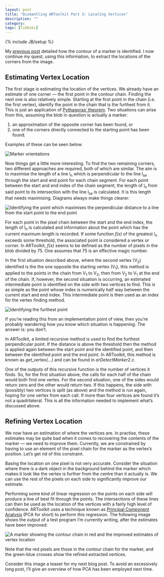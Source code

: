 ```yaml
---
layout: post
title: "Dismantling ARToolkit Part 3: Locating Vertices"
description: ""
category:
tags: [libkoki]
---
```

{% include JB/setup %}

My [previous post](/2011/06/27/dismantling-artoolkit-part-2-contour-detection) detailed how the contour of a marker is identified.
I now continue my quest, using this information, to extract the locations of the corners from the image.

Estimating Vertex Location
--------------------------

The first stage is estimating the location of the vertices. We already have an estimate of one corner — the first point in the contour chain. Finding the next one is also relatively simple. Starting at the first point in the chain (i.e. the first vertex), identify the point in the chain that is the furthest from it. This is just an application of [Pythagoras’ theorem](http://en.wikipedia.org/wiki/Pythagorean_theorem). Two situations can arise from this, assuming the blob in question is actually a marker:

1. an approximation of the opposite corner has been found, or
2. one of the corners directly connected to the starting point has been found.

Examples of these can be seen below.

<img src="http://media.tumblr.com/tumblr_ly0kvogAcg1r5fb5j.png" title="Marker orientations" alt="Marker orientations" class="center" />

Now things get a little more interesting. To find the two remaining corners, two different approaches are required, both of which are similar. The aim is to maximise the length of a line l<sub>n</sub> which is perpendicular to the line l<sub>se</sub> through the start and end point for each chain segment. For each point between the start and end index of the chain segment, the length of l<sub>n</sub> from said point to its intersection with the line l<sub>se</sub> is calculated. It is this length that needs maximising. Diagrams always make things clearer:

![Identifying the point which maximises the perpendicular distance to a line from the start point to the end point](http://media.tumblr.com/tumblr_ly0kw88Y2q1r5fb5j.png "Identifying the point which maximises the perpendicular distance to a line from the start point to the end point")

For each point in the pixel chain between the start and the end index, the length of l<sub>n</sub> is calculated and information about the point which has the current maximum length is recorded. If some function *f(x)* of the greatest l<sub>n</sub> exceeds some threshold, the associated point is considered a vertex or corner. In ARToolkit, *f(x)* seems to be defined as the number of pixels in the blob divided by 75. One assumes that 75 is an effective magic number.

In the first situation described above, where the second vertex (V<sub>2</sub>) identified is the the one opposite the starting vertex (V<sub>1</sub>), this method is applied to the points in the chain from V<sub>1</sub> to V<sub>2</sub>, then from V<sub>2</sub> to V<sub>1</sub> at the end of the chain. If, however, the second situation is occurring, an estimated intermediate point is identified on the side with two vertices to find. This is as simple as the point whose index is numerically half way between the current start and end index. This intermediate point is then used as an index for the vertex finding method.

![Identifying the furthest point](http://media.tumblr.com/tumblr_ly0kwveJww1r5fb5j.png "Identifying the furthest point")

If you’re reading this from an implementation point of view, then you’re probably wandering how you know which situation is happening. The answer is: you don’t.

In ARToolkit, a limited recursive method is used to find the furthest perpendicular point. If the distance is above the threshold then the method is applied again between the start point and the identified point, and then between the identified point and the end point. In ARToolkit, this method is known as *get_vertex(…)* and can be found in *arDetectMarker2.c*.

One of the outputs of this recursive function is the number of vertices it finds. So, for the first situation above, the calls for each half of the chain would both find one vertex. For the second situation, one of the sides would return zero and the other would return two. If this happens, the side with (possibly) two vertices is split (as above) and the method is run again, hoping for one vertex from each call. If more than four vertices are found it’s not a quadrilateral. This is all the information needed to implement what’s discussed above.

Refining Vertex Location
------------------------

We now have an estimation of where the vertices are. In practise, these estimates may be quite bad when it comes to recovering the contents of the marker — we need to improve them. Currently, we are constrained by having to use an element of the pixel chain for the marker as the vertex’s position. Let’s get rid of this constraint.

Basing the location on one pixel is not very accurate. Consider the situation where there is a dark object in the background behind the marker which makes it look like the vertex is further from the centre than it actually is. We can use the rest of the pixels on each side to significantly improve our estimate.

Performing some kind of linear regression on the points on each side will produce a line of best fit through the points. The intersections of these lines can then be used as the location of the vertices with a fairly high level of confidence. ARToolkit uses a technique known as [Principal Component Analysis](http://en.wikipedia.org/wiki/Principal_component_analysis) (PCA for short) to perform this regression. The following image shows the output of a test program I’m currently writing, after the estimates have been improved:

![A marker showing the contour chain in red and the improved estimates of vertex location](http://media.tumblr.com/tumblr_ly0koaKM1u1r5fb5j.png "A marker showing the contour chain in red and the improved estimates of vertex location")

Note that the red pixels are those in the contour chain for the marker, and the green-blue crosses show the refined extracted vertices.

Consider this image a teaser for my next blog post. To avoid an excessively long post, I’ll give an overview of how PCA has been employed next time.
